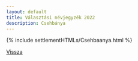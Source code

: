 ```yaml
---
layout: default
title: Választási névjegyzék 2022
description: Csehbánya
---
```


{% include settlementHTMLs/Csehbaanya.html %}

[Vissza](../)